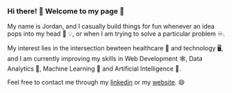 ### Hi there! 👋 Welcome to my page 🐺

My name is Jordan, and I casually build things for fun whenever an idea pops into my head 🧠 💡, or when I am trying to solve a particular problem ♾️. 

My interest lies in the intersection bewteen healthcare 🧬 and technology 🖥️, and I am currently improving my skills in Web Development 🕸️, Data Analytics 🧮,
Machine Learning 🎰 and Artificial Intelligence 👾.

Feel free to contact me through my <a href="https://www.linkedin.com/in/jordantanudjaja/">linkedin</a> or my <a href="https://jordantanudjaja.com/">website</a>. 😄

<!--
**jordantanudjaja/jordantanudjaja** is a ✨ _special_ ✨ repository because its `README.md` (this file) appears on your GitHub profile.

Here are some ideas to get you started:

- 🔭 I’m currently working on ...
- 🌱 I’m currently learning ...
- 👯 I’m looking to collaborate on ...
- 🤔 I’m looking for help with ...
- 💬 Ask me about ...
- 📫 How to reach me: ...
- 😄 Pronouns: ...
- ⚡ Fun fact: ...
-->
